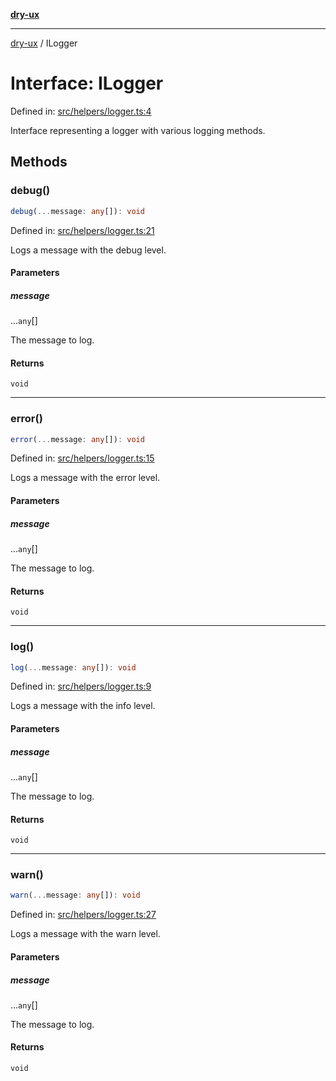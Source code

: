 [**dry-ux**](../README.md)

***

[dry-ux](../README.md) / ILogger

# Interface: ILogger

Defined in: [src/helpers/logger.ts:4](https://github.com/navedr/dry-ux/blob/357842b7190c45081ec89f2dfed62dd2067eff7b/src/helpers/logger.ts#L4)

Interface representing a logger with various logging methods.

## Methods

### debug()

```ts
debug(...message: any[]): void
```

Defined in: [src/helpers/logger.ts:21](https://github.com/navedr/dry-ux/blob/357842b7190c45081ec89f2dfed62dd2067eff7b/src/helpers/logger.ts#L21)

Logs a message with the debug level.

#### Parameters

##### message

...`any`[]

The message to log.

#### Returns

`void`

***

### error()

```ts
error(...message: any[]): void
```

Defined in: [src/helpers/logger.ts:15](https://github.com/navedr/dry-ux/blob/357842b7190c45081ec89f2dfed62dd2067eff7b/src/helpers/logger.ts#L15)

Logs a message with the error level.

#### Parameters

##### message

...`any`[]

The message to log.

#### Returns

`void`

***

### log()

```ts
log(...message: any[]): void
```

Defined in: [src/helpers/logger.ts:9](https://github.com/navedr/dry-ux/blob/357842b7190c45081ec89f2dfed62dd2067eff7b/src/helpers/logger.ts#L9)

Logs a message with the info level.

#### Parameters

##### message

...`any`[]

The message to log.

#### Returns

`void`

***

### warn()

```ts
warn(...message: any[]): void
```

Defined in: [src/helpers/logger.ts:27](https://github.com/navedr/dry-ux/blob/357842b7190c45081ec89f2dfed62dd2067eff7b/src/helpers/logger.ts#L27)

Logs a message with the warn level.

#### Parameters

##### message

...`any`[]

The message to log.

#### Returns

`void`
